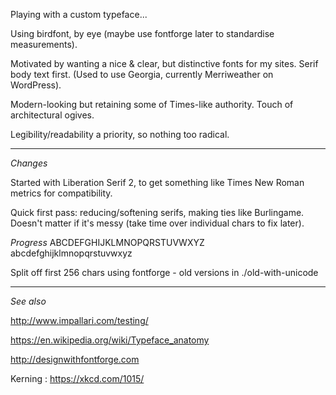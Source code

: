 Playing with a custom typeface...

Using birdfont, by eye (maybe use fontforge later to standardise measurements).

Motivated by wanting a nice & clear, but distinctive fonts for my sites. Serif body text first. (Used to use Georgia, currently Merriweather on WordPress).

Modern-looking but retaining some of Times-like authority. Touch of architectural ogives.

Legibility/readability a priority, so nothing too radical.

----
*Changes*

Started with Liberation Serif 2, to get something like Times New Roman metrics for compatibility.

Quick first pass: reducing/softening serifs, making ties like Burlingame. Doesn't matter if it's messy (take time over individual chars to fix later).

*Progress* 
ABCDEFGHIJKLMNOPQRSTUVWXYZ
abcdefghijklmnopqrstuvwxyz

Split off first 256 chars using fontforge - old versions in ./old-with-unicode

----
*See also*

http://www.impallari.com/testing/

https://en.wikipedia.org/wiki/Typeface_anatomy

http://designwithfontforge.com

Kerning : https://xkcd.com/1015/



